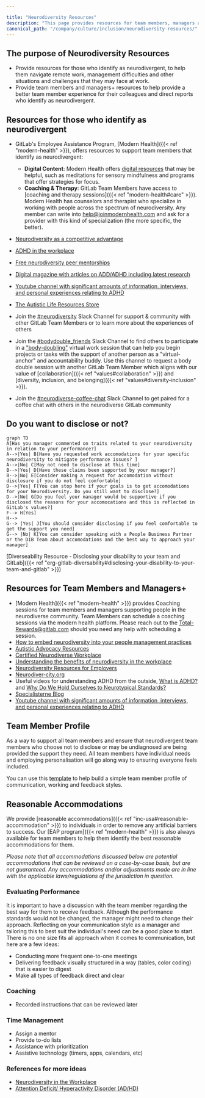 ```yaml
---

title: "Neurodiversity Resources"
description: "This page provides resources for team members, managers and those who identify as neurodivergent"
canonical_path: "/company/culture/inclusion/neurodiversity-resources/"
---
```


## The purpose of Neurodiversity Resources

- Provide resources for those who identify as neurodivergent, to help them navigate remote work, management difficulties and other situations and challenges that they may face at work.
- Provide team members and managers+ resources to help provide a better team member experience for their colleagues and direct reports who identify as neurodivergent.

## Resources for those who identify as neurodivergent

- GitLab's Employee Assistance Program, [Modern Health]({{< ref "modern-health" >}}), offers resources to support team members that identify as neurodivergent:
  - **Digital Content**: Modern Health offers [digital resources](https://my.joinmodernhealth.com/resources) that may be helpful, such as meditations for sensory mindfulness and programs that offer strategies for focus.
  - **Coaching & Therapy**: GitLab Team Members have access to [coaching and therapy sessions]({{< ref "modern-health#care" >}}). Modern Health has counselors and therapist who specialize in working with people across the spectrum of neurodiversity. Any member can write into help@joinmodernhealth.com and ask for a provider with this kind of specialization (the more specific, the better).
- [Neurodiversity as a competitive advantage](https://hbr.org/2017/05/neurodiversity-as-a-competitive-advantage)
- [ADHD in the workplace](https://www.webmd.com/add-adhd/adhd-in-the-workplace)
- [Free neurodiversity peer mentorships](https://www.neurodiver-city.org/)
- [Digital magazine with articles on ADD/ADHD including latest research](https://www.additudemag.com/)
- [Youtube channel with significant amounts of information, interviews, and personal experiences relating to ADHD](https://www.youtube.com/c/HowtoADHD)

- [The Autistic Life Resources Store](https://www.theautistic.life/shop?Collection=Worksheets)
- Join the [#neurodiversity](https://gitlab.slack.com/archives/CQRDJ0TLN) Slack Channel for support & community with other GitLab Team Members or to learn more about the experiences of others
- Join the [#bodydouble_friends](https://gitlab.slack.com/archives/C03EX45QPGB) Slack Channel to find others to participate in a ["body-doubling"](https://healthyadhd.com/body-doubling-for-adhd/) virtual work session that can help you begin projects or tasks with the support of another person as a "virtual-anchor" and accountability buddy. Use this channel to request a body double session with another GitLab Team Member which aligns with our value of [collaboration]({{< ref "values#collaboration" >}}) and [diversity, inclusion, and belonging]({{< ref "values#diversity-inclusion" >}}).
- Join the [#neurodiverse-coffee-chat](https://gitlab.slack.com/archives/C01LPT0LGVC) Slack Channel to get paired for a coffee chat with others in the neurodiverse GitLab community

## Do you want to disclose or not?

```mermaid
graph TD
A[Has you manager commented on traits related to your neurodiversity in relation to your performance?]
A-->|Yes| B[Have you requested work accomodations for your specific neurodiversity to mitigate performance issues? ]
A-->|No| C[May not need to disclose at this time]
B-->|Yes| D[Have these claims been supported by your manager?]
B-->|No| E[Consider making a request for accomodation without disclosure if you do not feel comfortable]
D-->|Yes| F[You can stop here if your goals is to get accomodations for your Neurodiversity. Do you still want to disclose?]
D-->|No| G[Do you feel your manager would be supportive if you disclosed the reasons for your accomocations and this is reflected in GitLab's values?]
F--> H[Yes]
H-->
G--> |Yes| J[You should consider disclosing if you feel comfortable to get the support you need]
G--> |No| K[You can consider speaking with a People Business Partner or the DIB Team about accomodations and the best way to approach your manager]
```

[Diverseability Resource - Disclosing your disability to your team and GitLab]({{< ref "erg-gitlab-diversability#disclosing-your-disability-to-your-team-and-gitlab" >}})

## Resources for Team Members and Managers+

- [Modern Health]({{< ref "modern-health" >}}) provides Coaching sessions for team members and managers supporting people in the neurodiverse community. Team Members can schedule a coaching sessions via the modern health platform. Please reach out to the Total-Rewards@gitlab.com should you need any help with scheduling a session.
- [How to embed neurodiversity into your people management practices](https://www.hrzone.com/perform/people/how-to-embed-neurodiversity-into-your-people-management-practices)
- [Autistic Advocacy Resources](https://autisticadvocacy.org/resources/accessibility/)
- [Certified Neurodiverse Workplace](https://ibcces.org/certified-neurodiverse-workplace/)
- [Understanding the benefits of neurodiversity in the workplace](https://www.hays.com.au/blog/insights/understanding-the-benefits-of-neurodiversity-in-the-workplace)
- [Neurodiversity Resources for Employers](https://www.neurodiversityhub.org/resources-for-employers)
- [Neurodiver-city.org](https://www.neurodiver-city.org/)
- Useful videos for understanding ADHD from the outside, [What is ADHD?](https://www.youtube.com/watch?v=xMWtGozn5jU) and [Why Do We Hold Ourselves to Neurotypical Standards?](https://www.youtube.com/watch?v=IMeCxDQZeqY)
- [Specialisterne Blog](https://www.us.specialisterne.com/category/blog/)
- [Youtube channel with significant amounts of information, interviews, and personal experiences relating to ADHD](https://www.youtube.com/c/HowtoADHD)

## Team Member Profile

As a way to support all team members and ensure that neurodivergent team members who choose not to disclose or may be undiagnosed are being provided the support they need. All team members have individual needs and employing personalisation will go along way to ensuring everyone feels included.

You can use this [template](https://gitlab.com/gitlab-com/people-group/dib-diversity-inclusion-and-belonging/diversity-and-inclusion/-/blob/master/.gitlab/issue_templates/Team-Member-Profile.md) to help build a simple team member profile of communication, working and feedback styles.

## Reasonable Accommodations

We provide [reasonable accommodations]({{< ref "inc-usa#reasonable-accommodation" >}}) to individuals in order to remove any artificial barriers to success.  Our [EAP program]({{< ref "modern-health" >}}) is also always available for team members to help them identify the best reasonable accommodations for them.

*Please note that all accommodations discussed below are potential accommodations that can be reviewed on a case-by-case basis, but are not guaranteed. Any accommodations and/or adjustments made are in line with the applicable laws/regulations of the jurisdiction in question.*

### Evaluating Performance

It is important to have a discussion with the team member regarding the best way for them to receive feedback.  Although the performance standards would not be changed, the manager might need to change their approach. Reflecting on your communication style as a manager and tailoring this to best suit the individual's need can be a good place to start. There is no one size fits all approach when it comes to communication, but here are a few ideas:

- Conducting more frequent one-to-one meetings
- Delivering feedback visually structured in a way (tables, color coding) that is easier to digest
- Make all types of feedback direct and clear

### Coaching

- Recorded instructions that can be reviewed later

### Time Management

- Assign a mentor
- Provide to-do lists
- Assistance with prioritization
- Assistive technology (timers, apps, calendars, etc)

### References for more ideas

- [Neurodiversity in the Workplace](https://askearn.org/topics/neurodiversity-in-the-workplace/#1557151728256-a74a15bb-64c5)
- [Attention Deficit/ Hyperactivity Disorder (AD/HD)](https://askjan.org/disabilities/Attention-Deficit-Hyperactivity-Disorder-AD-HD.cfm)

